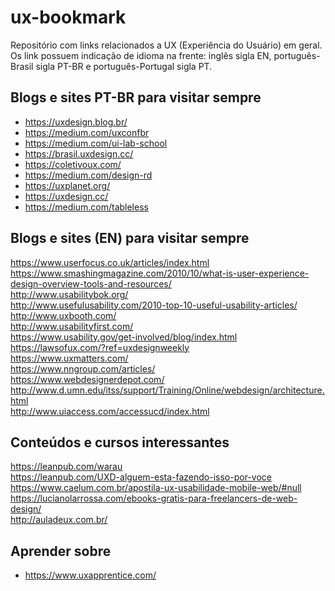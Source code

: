 # ux-bookmark
Repositório com links relacionados a UX (Experiência do Usuário) em geral. Os link possuem indicação de idioma na frente: inglês sigla EN, português-Brasil sigla PT-BR e português-Portugal sigla PT.


## Blogs e sites PT-BR para visitar sempre
- https://uxdesign.blog.br/ 
- https://medium.com/uxconfbr 
- https://medium.com/ui-lab-school 
- https://brasil.uxdesign.cc/ 
- https://coletivoux.com/ 
- https://medium.com/design-rd 
- https://uxplanet.org/ 
- https://uxdesign.cc/ 
- https://medium.com/tableless 

## Blogs e sites (EN) para visitar sempre

https://www.userfocus.co.uk/articles/index.html </br>
https://www.smashingmagazine.com/2010/10/what-is-user-experience-design-overview-tools-and-resources/ </br>
http://www.usabilitybok.org/ </br>
http://www.usefulusability.com/2010-top-10-useful-usability-articles/ </br>
http://www.uxbooth.com/ </br>
http://www.usabilityfirst.com/ </br>
https://www.usability.gov/get-involved/blog/index.html </br>
https://lawsofux.com/?ref=uxdesignweekly </br>
https://www.uxmatters.com/ </br>
https://www.nngroup.com/articles/ </br>
https://www.webdesignerdepot.com/ </br>
http://www.d.umn.edu/itss/support/Training/Online/webdesign/architecture.html </br>
http://www.uiaccess.com/accessucd/index.html </br>


## Conteúdos e cursos interessantes 

https://leanpub.com/warau </br>
https://leanpub.com/UXD-alguem-esta-fazendo-isso-por-voce </br>
https://www.caelum.com.br/apostila-ux-usabilidade-mobile-web/#null </br>
https://lucianolarrossa.com/ebooks-gratis-para-freelancers-de-web-design/ </br>
http://auladeux.com.br/ </br>


## Aprender sobre
- https://www.uxapprentice.com/
